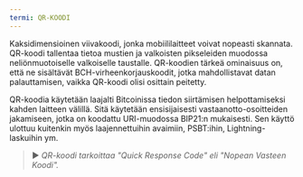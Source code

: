 ```yaml
---
termi: QR-KOODI
---
```


Kaksidimensioinen viivakoodi, jonka mobiililaitteet voivat nopeasti skannata. QR-koodi tallentaa tietoa mustien ja valkoisten pikseleiden muodossa neliönmuotoiselle valkoiselle taustalle. QR-koodien tärkeä ominaisuus on, että ne sisältävät BCH-virheenkorjauskoodit, jotka mahdollistavat datan palauttamisen, vaikka QR-koodi olisi osittain peitetty.

QR-koodia käytetään laajalti Bitcoinissa tiedon siirtämisen helpottamiseksi kahden laitteen välillä. Sitä käytetään ensisijaisesti vastaanotto-osoitteiden jakamiseen, jotka on koodattu URI-muodossa BIP21:n mukaisesti. Sen käyttö ulottuu kuitenkin myös laajennettuihin avaimiin, PSBT:ihin, Lightning-laskuihin ym.

> ► *QR-koodi tarkoittaa "Quick Response Code" eli "Nopean Vasteen Koodi".*